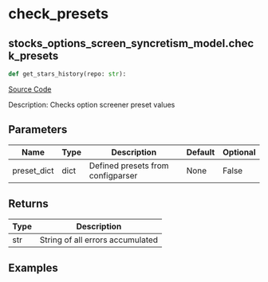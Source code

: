 # check_presets

## stocks_options_screen_syncretism_model.check_presets

```python
def get_stars_history(repo: str):
```
[Source Code](https://github.com/OpenBB-finance/OpenBBTerminal/tree/main/openbb_terminal/stocks/options/screen/syncretism_model.py#L251)

Description: Checks option screener preset values

## Parameters

| Name | Type | Description | Default | Optional |
| ---- | ---- | ----------- | ------- | -------- |
| preset_dict | dict | Defined presets from configparser | None | False |

## Returns

| Type | Description |
| ---- | ----------- |
| str | String of all errors accumulated |

## Examples

